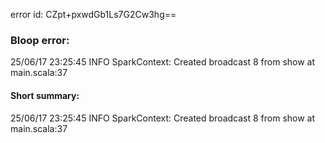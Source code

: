 error id: CZpt+pxwdGb1Ls7G2Cw3hg==
### Bloop error:

25/06/17 23:25:45 INFO SparkContext: Created broadcast 8 from show at main.scala:37
#### Short summary: 

25/06/17 23:25:45 INFO SparkContext: Created broadcast 8 from show at main.scala:37